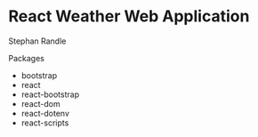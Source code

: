 # React Weather Web Application

Stephan Randle

Packages

-   bootstrap
-   react
-   react-bootstrap
-   react-dom
-   react-dotenv
-   react-scripts
